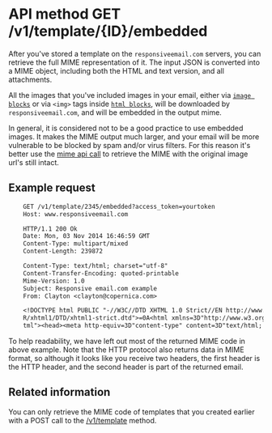 # API method GET /v1/template/{ID}/embedded

After you've stored a template on the `responsiveemail.com` servers, you
can retrieve the full MIME representation of it. The input JSON is converted
into a MIME object, including both the HTML and text version, and all
attachments.

All the images that you've included images in your email, either via [`image blocks`](copernica-docs:ResponsiveEmail/json/block-image)
or via `<img>` tags inside [`html blocks`](copernica-docs:ResponsiveEmail/json/block-html), will be downloaded by `responsiveemail.com`,
and will be embedded in the output mime.

In general, it is considered not to be a good practice to use embedded images. It makes the
MIME output much larger, and your email will be more vulnerable to be blocked by spam and/or virus filters.
For this reason it's better use the [mime api call](copernica-docs:ResponsiveEmail/api/get-template-mime) to retrieve
the MIME with the original image url's still intact.

## Example request

````txt
    GET /v1/template/2345/embedded?access_token=yourtoken
    Host: www.responsiveemail.com

    HTTP/1.1 200 Ok
    Date: Mon, 03 Nov 2014 16:46:59 GMT
    Content-Type: multipart/mixed
    Content-Length: 239872

    Content-Type: text/html; charset="utf-8"
    Content-Transfer-Encoding: quoted-printable
    Mime-Version: 1.0
    Subject: Responsive email.com example
    From: Clayton <clayton@copernica.com>

    <!DOCTYPE html PUBLIC "-//W3C//DTD XHTML 1.0 Strict//EN http://www.w3.org/T=
    R/xhtml1/DTD/xhtml1-strict.dtd">=0A<html xmlns=3D"http://www.w3.org/1999/xh=
    tml"><head><meta http-equiv=3D"content-type" content=3D"text/html; charset=
````


To help readability, we have left out most of the returned MIME code in
above example. Note that the HTTP protocol also returns data
in MIME format, so although it looks like you receive two headers, the
first header is the HTTP header, and the second header is part of the returned email.

## Related information

You can only retrieve the MIME code of templates that you created earlier with
a POST call to the [/v1/template](copernica-docs:ResponsiveEmail/api/post-template) method.